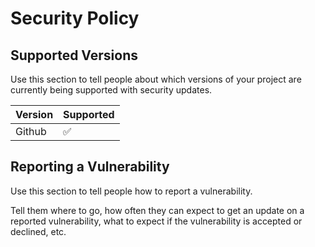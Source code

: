 # Security Policy

## Supported Versions

Use this section to tell people about which versions of your project are
currently being supported with security updates.

| Version | Supported          |
| ------- | ------------------ |
| Github  | :white_check_mark: |

## Reporting a Vulnerability

Use this section to tell people how to report a vulnerability.

Tell them where to go, how often they can expect to get an update on a
reported vulnerability, what to expect if the vulnerability is accepted or
declined, etc.
